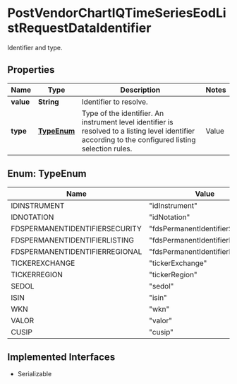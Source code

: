 

# PostVendorChartIQTimeSeriesEodListRequestDataIdentifier

Identifier and type.

## Properties

Name | Type | Description | Notes
------------ | ------------- | ------------- | -------------
**value** | **String** | Identifier to resolve. | 
**type** | [**TypeEnum**](#TypeEnum) | Type of the identifier. An instrument level identifier is resolved to a listing level identifier according to the configured listing selection rules. | Value | Description | | --- | --- | | idInstrument | MDG identifier of an instrument. | | idNotation | MDG identifier of a listing. | | fdsPermanentIdentifierSecurity | FactSet Permanent Identifier on security level. | | fdsPermanentIdentifierListing | FactSet Permanent Identifier on listing level. | | fdsPermanentIdentifierRegional | Regional FactSet Permanent Identifier, identifying the primary listing in the region. | | tickerExchange | FactSet market symbol of a listing. | | tickerRegion | Regional FactSet ticker symbol, identifying the primary listing in the region. | | sedol | SEDOL or IDII of a listing. | | isin | ISIN of an instrument. | | wkn | WKN of an instrument. | | valor | Valor number of an instrument. | | cusip | CUSIP or CINS identifier of an instrument |   | 



## Enum: TypeEnum

Name | Value
---- | -----
IDINSTRUMENT | &quot;idInstrument&quot;
IDNOTATION | &quot;idNotation&quot;
FDSPERMANENTIDENTIFIERSECURITY | &quot;fdsPermanentIdentifierSecurity&quot;
FDSPERMANENTIDENTIFIERLISTING | &quot;fdsPermanentIdentifierListing&quot;
FDSPERMANENTIDENTIFIERREGIONAL | &quot;fdsPermanentIdentifierRegional&quot;
TICKEREXCHANGE | &quot;tickerExchange&quot;
TICKERREGION | &quot;tickerRegion&quot;
SEDOL | &quot;sedol&quot;
ISIN | &quot;isin&quot;
WKN | &quot;wkn&quot;
VALOR | &quot;valor&quot;
CUSIP | &quot;cusip&quot;


## Implemented Interfaces

* Serializable


